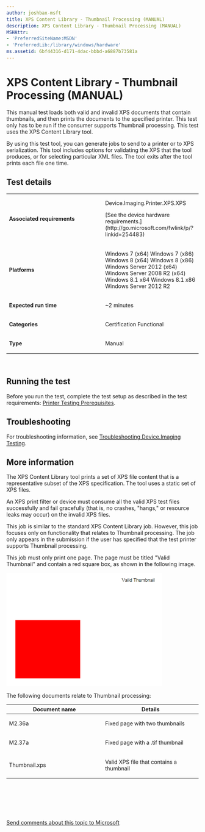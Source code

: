 ```yaml
---
author: joshbax-msft
title: XPS Content Library - Thumbnail Processing (MANUAL)
description: XPS Content Library - Thumbnail Processing (MANUAL)
MSHAttr:
- 'PreferredSiteName:MSDN'
- 'PreferredLib:/library/windows/hardware'
ms.assetid: 6bf44316-d171-4dac-bbbd-a6887b73581a
---
```


# XPS Content Library - Thumbnail Processing (MANUAL)


This manual test loads both valid and invalid XPS documents that contain thumbnails, and then prints the documents to the specified printer. This test only has to be run if the consumer supports Thumbnail processing. This test uses the XPS Content Library tool.

By using this test tool, you can generate jobs to send to a printer or to XPS serialization. This tool includes options for validating the XPS that the tool produces, or for selecting particular XML files. The tool exits after the tool prints each file one time.

## Test details


<table>
<colgroup>
<col width="50%" />
<col width="50%" />
</colgroup>
<tbody>
<tr class="odd">
<td><p><strong>Associated requirements</strong></p></td>
<td><p>Device.Imaging.Printer.XPS.XPS</p>
<p>[See the device hardware requirements.](http://go.microsoft.com/fwlink/p/?linkid=254483)</p></td>
</tr>
<tr class="even">
<td><p><strong>Platforms</strong></p></td>
<td><p>Windows 7 (x64) Windows 7 (x86) Windows 8 (x64) Windows 8 (x86) Windows Server 2012 (x64) Windows Server 2008 R2 (x64) Windows 8.1 x64 Windows 8.1 x86 Windows Server 2012 R2</p></td>
</tr>
<tr class="odd">
<td><p><strong>Expected run time</strong></p></td>
<td><p>~2 minutes</p></td>
</tr>
<tr class="even">
<td><p><strong>Categories</strong></p></td>
<td><p>Certification Functional</p></td>
</tr>
<tr class="odd">
<td><p><strong>Type</strong></p></td>
<td><p>Manual</p></td>
</tr>
</tbody>
</table>

 

## Running the test


Before you run the test, complete the test setup as described in the test requirements: [Printer Testing Prerequisites](printer-testing-prerequisites.md).

## Troubleshooting


For troubleshooting information, see [Troubleshooting Device.Imaging Testing](troubleshooting-deviceimaging-testing.md).

## More information


The XPS Content Library tool prints a set of XPS file content that is a representative subset of the XPS specification. The tool uses a static set of XPS files.

An XPS print filter or device must consume all the valid XPS test files successfully and fail gracefully (that is, no crashes, "hangs," or resource leaks may occur) on the invalid XPS files.

This job is similar to the standard XPS Content Library job. However, this job focuses only on functionality that relates to Thumbnail processing. The job only appears in the submission if the user has specified that the test printer supports Thumbnail processing.

This job must only print one page. The page must be titled "Valid Thumbnail" and contain a red square box, as shown in the following image.

![image of a red square box](images/hck-win8-xps-content-library-thumbnail-processing.png)

The following documents relate to Thumbnail processing:

<table>
<colgroup>
<col width="50%" />
<col width="50%" />
</colgroup>
<thead>
<tr class="header">
<th>Document name</th>
<th>Details</th>
</tr>
</thead>
<tbody>
<tr class="odd">
<td><p>M2.36a</p></td>
<td><p>Fixed page with two thumbnails</p></td>
</tr>
<tr class="even">
<td><p>M2.37a</p></td>
<td><p>Fixed page with a .tif thumbnail</p></td>
</tr>
<tr class="odd">
<td><p>Thumbnail.xps</p></td>
<td><p>Valid XPS file that contains a thumbnail</p></td>
</tr>
</tbody>
</table>

 

 

 

[Send comments about this topic to Microsoft](mailto:wsddocfb@microsoft.com?subject=Documentation%20feedback%20%5Bp_hck\p_hck%5D:%20XPS%20Content%20Library%20-%20Thumbnail%20Processing%20%28MANUAL%29%20%20RELEASE:%20%284/27/2016%29&body=%0A%0APRIVACY%20STATEMENT%0A%0AWe%20use%20your%20feedback%20to%20improve%20the%20documentation.%20We%20don't%20use%20your%20email%20address%20for%20any%20other%20purpose,%20and%20we'll%20remove%20your%20email%20address%20from%20our%20system%20after%20the%20issue%20that%20you're%20reporting%20is%20fixed.%20While%20we're%20working%20to%20fix%20this%20issue,%20we%20might%20send%20you%20an%20email%20message%20to%20ask%20for%20more%20info.%20Later,%20we%20might%20also%20send%20you%20an%20email%20message%20to%20let%20you%20know%20that%20we've%20addressed%20your%20feedback.%0A%0AFor%20more%20info%20about%20Microsoft's%20privacy%20policy,%20see%20http://privacy.microsoft.com/default.aspx. "Send comments about this topic to Microsoft")




